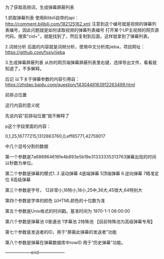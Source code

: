 为了获取高频词，生成弹幕屏蔽列表

1.抓取弹幕列表
使用Bilibili自带的api：http://comment.bilibili.com/182125162.xml
注意到这个编号就是视频的弹幕列表编号，因此问题就是如何读取视频的弹幕列表编号
打开某个UP主视频的网页源代码，搜索"cid="，就能找到了，然后复制到后面，这样就拿到了弹幕列表。

2.词频分析
后面的内容就是词频分析，使用中文分析库jieba，项目网址：https://github.com/fxsjy/jieba

3.生成弹幕屏蔽列表
从你的网页端弹幕屏蔽列表里右键，选择导出文件，看看就知道了，不多解释。



后记
以下关于弹幕参数的内容引用自：https://zhidao.baidu.com/question/1430448163912263499.html

<d p="0,1,25,16777215,1312863760,0,eff85771,42759017">前排占位置</d>

这行内容的意义呢

先说内容“前排站位置”就不解释了

p这个字段里面的内容：

0,1,25,16777215,1312863760,0,eff85771,42759017

中几个逗号分割的数据

第一个参数是7a686964616fe4b893e5b19e31333335313763弹幕出现的时间 以秒数为单位。

第二个参数是弹幕的模式1..3 滚动弹幕 4底端弹幕 5顶端弹幕 6.逆向弹幕 7精准定位 8高级弹幕

第三个参数是字号， 12非常小,16特小,18小,25中,36大,45很大,64特别大

第四个参数是字体的颜色 以HTML颜色的十位数为准

第五个参数是Unix格式的时间戳。基准时间为 1970-1-1 08:00:00

第六个参数是弹幕池 0普通池 1字幕池 2特殊池 【目前特殊池为高级弹幕专用】

第七个参数是发送者的ID，用于“屏蔽此弹幕的发送者”功能

第八个参数是弹幕在弹幕数据库中rowID 用于“历史弹幕”功能。


——————end——————

